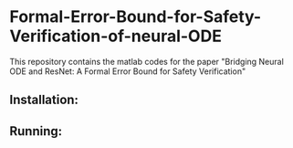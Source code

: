 # Formal-Error-Bound-for-Safety-Verification-of-neural-ODE
This repository contains the matlab codes for the paper "Bridging Neural ODE and ResNet: A Formal Error Bound for Safety Verification"

<!--- [Paper](https://arxiv.org/abs/2309.01213) "Add the code to the paper when uploading it to Arxiv"---> 
## Installation:
 
## Running:
